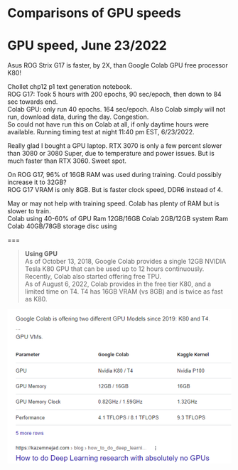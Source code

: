 # Comparisons of GPU speeds  

# GPU speed, June 23/2022

Asus ROG Strix G17 is faster, by 2X, than Google Colab GPU free processor K80!  

Chollet chp12 p1 text generation notebook.  
ROG G17: Took 5 hours with 200 epochs, 90 sec/epoch, then down to 84 sec towards end.  
Colab GPU: only run 40 epochs. 164 sec/epoch. 
Also Colab simply will not run, download data, during the day.  Congestion.  
So could not have run this on Colab at all, if only daytime hours were available. 
Running timing test at night 11:40 pm EST, 6/23/2022.  

Really glad I bought a GPU laptop. RTX 3070 is only a few percent slower than 3080 or 3080 Super, 
due to temperature and power issues.  But is much faster than RTX 3060.  Sweet spot.  

On ROG G17, 96% of 16GB RAM was used during training.  Could possibly increase it to 32GB?   
ROG G17 VRAM is only 8GB. But is faster clock speed, DDR6 instead of 4.  

May or may not help with training speed. Colab has plenty of RAM but is slower to train.  
Colab using 40-60% of GPU Ram 12GB/16GB 
Colab 2GB/12GB system Ram
Colab 40GB/78GB storage disc using 

===  

> <b>Using GPU</b>  
> As of October 13, 2018, Google Colab provides a single 12GB NVIDIA Tesla K80 GPU that can be used up to 12 hours continuously. Recently, Colab also started offering free TPU.  
> As of August 6, 2022, Colab provides in the free tier K80, and a limited time on T4.  T4 has 16GB VRAM (vs 8GB) and is twice as fast as K80.  

<img src="GPU_Colab_Kaggle_FLOPS.png" width="600" alt="4 GFLOPS K80/8 GFLOPS T4" />
